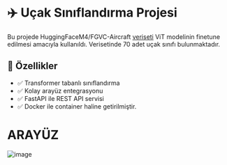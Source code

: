 # ✈️ Uçak Sınıflandırma Projesi

Bu projede HuggingFaceM4/FGVC-Aircraft [veriseti](https://huggingface.co/datasets/HuggingFaceM4/FGVC-Aircraft) ViT modelinin finetune edilmesi amacıyla kullanıldı. Verisetinde 70 adet uçak sınıfı bulunmaktadır.  

## 🚀 Özellikler

- ✅ Transformer tabanlı sınıflandırma
- ✅ Kolay arayüz entegrasyonu
- ✅ FastAPI ile REST API servisi
- ✅ Docker ile container haline getirilmiştir.
# ARAYÜZ 
![image](https://github.com/user-attachments/assets/ef213b37-00df-48f9-b6cd-531212d669a4)


